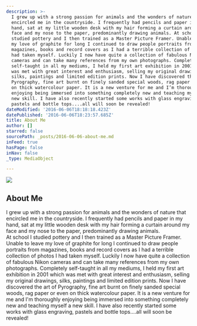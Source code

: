 ```yaml
---
description: >-
  I grew up with a strong passion for animals and the wonders of nature that
  encircled me in the countryside. I frequently had pencils and paper in my
  hand, sat at my little wooden desk with my hair forming a curtain around my
  face and my nose to the paper, predominantly drawing animals. At school I
  studied pottery and I then trained as a Master Picture Framer. Unable to leave
  my love of graphite for long I continued to draw people portraits from
  magazines, books and record covers as I had a terrible collection of photos I
  had taken myself. Luckily I now have quite a collection of fabulous Nikon
  cameras and can take many references from my own photographs. Completely
  self-taught in all my mediums, I held my first art exhibition in 2001 which
  was met with great interest and enthusiasm, selling my original drawings,
  silks, paintings and limited edition prints. Now I have discovered the art of
  Pyrography, fine art burnt on finely sanded special woods, rag paper or even
  on thick watercolour paper. It is a new venture for me and I’m thoroughly
  enjoying being immersed into something completely new and teaching myself a
  new skill. I have also recently started some works with glass engraving,
  pastels and bottle tops....all will soon be revealed!
dateModified: '2016-06-06T18:18:18.423Z'
datePublished: '2016-06-06T18:23:57.685Z'
title: About Me
author: []
starred: false
sourcePath: _posts/2016-06-06-about-me.md
inFeed: true
hasPage: false
inNav: false
_type: MediaObject

---
```

<article style=""><img src="https://the-grid-user-content.s3-us-west-2.amazonaws.com/6e16536d-4c0f-4dfb-8f5e-293f3e11c33f.jpg" /><h1>About Me</h1></article>

I grew up with a strong passion for animals and the wonders of nature that encircled me in the countryside. I frequently had pencils and paper in my hand, sat at my little wooden desk with my hair forming a curtain around my face and my nose to the paper, predominantly drawing animals.  
At school I studied pottery and I then trained as a Master Picture Framer. Unable to leave my love of graphite for long I continued to draw people portraits from magazines, books and record covers as I had a terrible collection of photos I had taken myself. Luckily I now have quite a collection of fabulous Nikon cameras and can take many references from my own photographs. Completely self-taught in all my mediums, I held my first art exhibition in 2001 which was met with great interest and enthusiasm, selling my original drawings, silks, paintings and limited edition prints. Now I have discovered the art of Pyrography, fine art burnt on finely sanded special woods, rag paper or even on thick watercolour paper. It is a new venture for me and I'm thoroughly enjoying being immersed into something completely new and teaching myself a new skill. I have also recently started some works with glass engraving, pastels and bottle tops....all will soon be revealed!